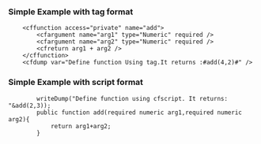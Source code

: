 ### Simple Example with tag format

```lucee+trycf
 	<cffunction access="private" name="add">
		<cfargument name="arg1" type="Numeric" required />
		<cfargument name="arg2" type="Numeric" required />
	 	<cfreturn arg1 + arg2 />
	</cffunction>
	<cfdump var="Define function Using tag.It returns :#add(4,2)#" />
```

### Simple Example with script format

```luceescript+trycf
		writeDump("Define function using cfscript. It returns: "&add(2,3));
		public function add(required numeric arg1,required numeric arg2){
			return arg1+arg2;
		}
```
